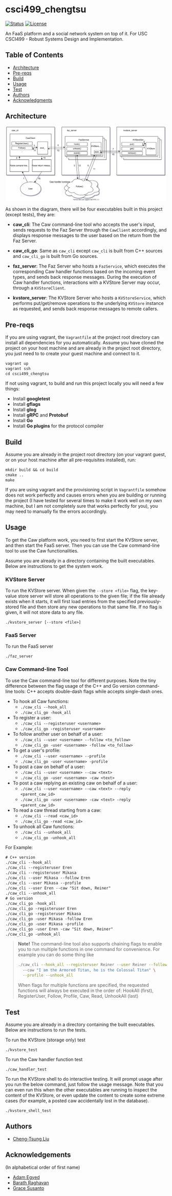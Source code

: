 # csci499_chengtsu

<div>

[![Status](https://img.shields.io/badge/status-active-success.svg)]()
[![License](https://img.shields.io/badge/license-MIT-blue.svg)](/LICENSE)

</div>

An FaaS platform and a social network system on top of it. For USC CSCI499 - Robust Systems Design and Implementation.

## Table of Contents

- [Architecture](#arch)
- [Pre-reqs](#pre-reqs)
- [Build](#build)
- [Usage](#usage)
- [Test](#test)
- [Authors](#authors)
- [Acknowledgments](#acks)

## Architecture <a name = "arch"></a>
![Architecture and Workflow](./images/arch_and_workflow.svg)

As shown in the diagram, there will be four executables built in this project (except tests), they are:

- **caw_cli**: The Caw command-line tool who accepts the user's input, sends requests to 
the Faz Server through the `CawClient` accordingly, and displays response messages to the 
user based on the return from the Faz Server.

- **caw_cli_go**: Same as `caw_cli` except `caw_cli` is built from C++ sources and `caw_cli_go`
is built from Go sources.

- **faz_server**: The Faz Server who hosts a `FazService`, which executes the corresponding
Caw handler functions based on the incoming event types, and sends back response messages. 
During the execution of Caw handler functions, interactions with a KVStore Server may occur,
through a `KVStoreClient`.

- **kvstore_server**: The KVStore Server who hosts a `KVStoreService`, which performs
put/get/remove operations to the underlying `KVStore` instance as requested, and sends back
response messages to remote callers.

## Pre-reqs <a name = "pre-reqs"></a>
If you are using vagrant, the `Vagrantfile` at the project root directory can install all 
dependencies for you automatically. Assume you have cloned the project on your host machine
and are already in the project root directory, you just need to to create your guest machine 
and connect to it.
```
vagrant up
vagrant ssh
cd csci499_chengtsu
```

If not using vagrant, to build and run this project locally you will need a few things:
- Install **googletest**
- Install **gflags**
- Install **glog**
- Install **gRPC** and **Protobuf**
- Install **Go**
- Install **Go plugins** for the protocol compiler

## Build <a name = "build"></a>
Assume you are already in the project root directory (on your vagrant guest, or on your
host machine after all pre-requisites installed), run:
```
mkdir build && cd build
cmake ..
make
```

If you are using vagrant and the provisioning script in `Vagrantfile` somehow does not work
perfectly and causes errors when you are building or running the project (I have tested for 
several times to make it work well on my own machine, but I am not completely sure that works 
perfectly for you), you may need to manually fix the errors accordingly.

## Usage <a name = "usage"></a>
To get the Caw platform work, you need to first start the KVStore server, 
and then start the FaaS server. Then you can use the Caw command-line tool
to use the Caw functionalities. 

Assume you are already in a directory containing the built executables.
Below are instructions to get the system work.

### KVStore Server
To run the KVStore server.
When given the `--store <file>` flag, the key-value store server will store all 
operations to the given file; if the file already exists when it starts, it will 
first load entries from the specified previously-stored file and then store any 
new operations to that same file. If no flag is given, it will not store data to any file. 
```
./kvstore_server [--store <file>]
```

### FaaS Server
To run the FaaS server
```
./faz_server
```

### Caw Command-line Tool
To use the Caw command-line tool for different purposes.
Note the tiny difference between the flag usage of the C++ and Go version
command-line tools: C++ accepts double-dash flags while accepts single-dash ones.

- To hook all Caw functions: 
    - `./caw_cli --hook_all`
    - `./caw_cli_go -hook_all`
- To register a user: 
    - `./caw_cli --registeruser <username>`
    - `./caw_cli_go -registeruser <username>`
- To follow another user on behalf of a user: 
    - `./caw_cli --user <username> --follow <to_follow>`
    - `./caw_cli_go -user <username> -follow <to_follow>`
- To get a user's profile: 
    - `./caw_cli --user <username> --profile`
    - `./caw_cli_go -user <username> -profile`
- To post a caw on behalf of a user: 
    - `./caw_cli --user <username> --caw <text>`
    - `./caw_cli_go -user <username> -caw <text>`
- To post a caw replying an existing caw on behalf of a user: 
    - `./caw_cli --user <username> --caw <text> --reply <parent_caw_id>`
    - `./caw_cli_go -user <username> -caw <text> -reply <parent_caw_id>`
- To read a caw thread starting from a caw: 
    - `./caw_cli --read <caw_id>`
    - `./caw_cli_go -read <caw_id>`
- To unhook all Caw functions: 
    - `./caw_cli --unhook_all`
    - `./caw_cli_go -unhook_all`

For Example:
```
# C++ version
./caw_cli --hook_all
./caw_cli --registeruser Eren
./caw_cli --registeruser Mikasa
./caw_cli --user Mikasa --follow Eren
./caw_cli --user Mikasa --profile
./caw_cli --user Eren --caw "Sit down, Reiner"
./caw_cli --unhook_all
# Go version
./caw_cli_go -hook_all
./caw_cli_go -registeruser Eren
./caw_cli_go -registeruser Mikasa
./caw_cli_go -user Mikasa -follow Eren
./caw_cli_go -user Mikasa -profile
./caw_cli_go -user Eren -caw "Sit down, Reiner"
./caw_cli_go -unhook_all
```

> **Note!** The command-line tool also supports chaining flags to enable you 
> to run multiple functions in one command for convenience. For example you
> can do some thing like
> ```bash
> ./caw_cli --hook_all --registeruser Reiner --user Reiner --follow Zeke \ 
>   --caw "I am the Armored Titan, he is the Colossal Titan" \
>   --profile --unhook_all
>```
> When flags for multiple functions are specified, the requested functions will
> always be executed in the order of:
> HookAll (first), RegisterUser, Follow, Profile, Caw, Read, UnhookAll (last) 

## Test <a name = "test"></a>
Assume you are already in a directory containing the built executables.
Below are instructions to run the tests.

To run the KVStore (storage only) test
```
./kvstore_test
```

To run the Caw handler function test
```
./caw_handler_test
```

To run the KVStore shell to do interactive testing. It will prompt usage after
you run the below command, just follow the usage message.
Note that you can even run this when the other executables are running to 
inspect the content of the KVStore, or even update the content to create
some extreme cases (for example, a posted caw accidentally lost in the database).
```
./kvstore_shell_test
```

## Authors <a name = "authors"></a>
- [Cheng-Tsung Liu](https://github.com/JanzenLiu)

## Acknowledgements <a name = "acks"></a>
(In alphabetical order of first name)
- [Adam Egyed](https://github.com/adamegyed)
- [Barath Raghavan](https://raghavan.usc.edu/)
- [Grace Susanto](https://github.com/gsusanto)
